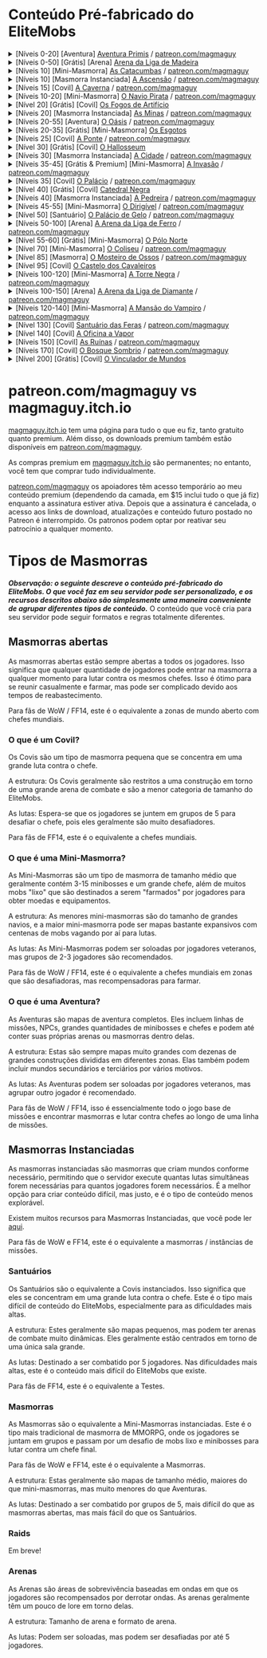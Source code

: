 # Conteúdo Pré-fabricado do EliteMobs

<details>
<summary>[Níveis 0-20] [Aventura] <a href="https://magmaguy.itch.io/primis">Aventura Primis</a> / <a href="https://www.patreon.com/posts/adventure-primis-71274573">patreon.com/magmaguy</a></summary>
<pre>
Informações do EliteMobs: 
Nível[s] Recomendado[s]: 0 - 20 - Conteúdo Solo-ável 
Chefes: 957 Regionais [200 Únicos + Reforços + Fases + Blocos Transitivos] 
Modelos Personalizados: 11 (alguns atualmente não implementados, WIP)
Itens Únicos: 153
Baús do Tesouro: 25 únicos
Missões: 98
NPCs: 255 únicos
1 Arena
Dificuldade: Dois jogadores recomendados
Tipo de Mapa: Mundo
Tipo de Encontro: Aventura 
Compatibilidade: 
Versão do Minecraft: 1.18.1+ 
Versão do EliteMobs: 8.0.3+ Créditos: 69OzCanOfBepis, MagmaGuy, Matevagyok, Dalio, FrostCone
</pre>
</details>

<details>
<summary>[Níveis 0-50] [Grátis] [Arena] <a href="https://magmaguy.itch.io/em-free-content">Arena da Liga de Madeira</a></summary>

Observação: A Arena da Liga de Madeira está quase inteiramente no plugin EliteMobs padrão, você só precisa baixar o Centro de Guilda de Aventureiros gratuito do [magmaguy.itch.io](https://magmaguy.itch.io/em-free-content) para obter a construção!

<pre>
Informações do EliteMobs: 
Nível[s] Recomendado[s]: 0 - 50 - Conteúdo Solo-ável 
Chefes: 91 chefes únicos
Itens Únicos: 27
Ondas: 50
Compatibilidade: 
Versão do Minecraft: 1.18.1+ 
Versão do EliteMobs: 8.0.3+ Créditos: 69OzCanOfBepis, MagmaGuy, Realm of Lotheridon
</pre>
</details>

<details>
<summary>[Níveis 10] [Mini-Masmorra] <a href="https://magmaguy.itch.io/elitemobs-catacombs">As Catacumbas</a> / <a href="https://www.patreon.com/posts/lair-catacombs-62463772">patreon.com/magmaguy</a></summary>
<pre>
Informações do EliteMobs:
Nível[s] Recomendado[s]: 10 - Conteúdo em grupo
Chefes: 4 Regionais [6 Únicos + Reforços + Tesouro]
Itens Únicos: 6
Baús do Tesouro: 1
Dificuldade: Fácil
Tipo de Mapa: Esquemático
Tipo de Encontro: Covil
Compatibilidade:
Versão do Minecraft: 1.16.5+
Versão do EliteMobs: 7.3.13+
Créditos: Realm of Lotheridon & MagmaGuy
</pre>
</details>

<details>
<summary>[Níveis 10] [Masmorra Instanciada] <a href="https://magmaguy.itch.io/elitemobs-theclimb">A Ascensão</a> / <a href="https://www.patreon.com/posts/lair-catacombs-62463772">patreon.com/magmaguy</a></summary>
<pre>
Informações do EliteMobs:
Nível[s] Recomendado[s]: 10 - Conteúdo em grupo
Mais informações em breve.
</pre>
</details>

<details>
<summary>[Níveis 15] [Covil] <a href="https://magmaguy.itch.io/elitemobs-thecave">A Caverna</a> / <a href="https://www.patreon.com/posts/lair-catacombs-62463772">patreon.com/magmaguy</a></summary>
<pre>
Informações do EliteMobs:
Nível[s] Recomendado[s]: 15 - Conteúdo em grupo
Mais informações em breve.
</pre>
</details>

<details>
<summary>[Níveis 10-20] [Mini-Masmorra] <a href="https://magmaguy.itch.io/elitemobs-pirate-ship">O Navio Pirata</a> / <a href="https://www.patreon.com/posts/minidungeon-ship-62464429">patreon.com/magmaguy</a></summary>
<pre>
Informações do EliteMobs:
Nível[s] Recomendado[s]: 10-20 - Conteúdo Solo / Duo
Chefes: 28 Regionais [15 Únicos + Reforços + Fases]
Itens Únicos: 36
Dificuldade: Média
Tipo de Mapa: Esquemático
Tipo de Encontro: Mini-Masmorra
Compatibilidade:
Versão do Minecraft: 1.16.5+
Versão do EliteMobs: 7.3.13+
Créditos: 69OzCanOfBepis, MagmaGuy
</pre>
</details>

<details>
<summary>[Nível 20] [Grátis] [Covil] <a href="https://magmaguy.itch.io/em-free-content">Os Fogos de Artifício</a></summary>
<pre>
Informações do EliteMobs:
Nível[s] Recomendado[s]: 20 - Conteúdo em grupo 
Chefes: 1 Regional [5 Únicos + Reforços + Fases]
Itens Personalizados: 3
Dificuldade: Difícil
Tipo de Mapa: Mundo 
Tipo de Encontro: Covil 
Compatibilidade: Versão do Minecraft: 1.16.5+ 
Versão do EliteMobs: 7.3.13+ 
Créditos: MagmaGuy
</pre>
</details>

<details>
<summary>[Níveis 20] [Masmorra Instanciada] <a href="https://magmaguy.itch.io/elitemobs-themines">As Minas</a> / <a href="https://www.patreon.com/posts/lair-catacombs-62463772">patreon.com/magmaguy</a></summary>
<pre>
Informações do EliteMobs:
Nível[s] Recomendado[s]: 20 - Conteúdo em grupo
Mais informações em breve.
</pre>
</details>

<details>
<summary>[Níveis 20-55] [Aventura] <a href="https://magmaguy.itch.io/elitemobs-oasis">O Oásis</a> / <a href="https://www.patreon.com/posts/adventure-oasis-62464668">patreon.com/magmaguy</a></summary>
<pre>
Informações do EliteMobs:
Nível[s] Recomendado[s]: 20 - 55 - Conteúdo Solo-ável
Chefes: 1495 Regionais [96 Únicos + Reforços + Fases + Blocos Transitivos]
Itens Únicos: 62
Baús do Tesouro: 23 únicos
Dificuldade: Solo-ável
Tipo de Mapa: Mundo
Tipo de Encontro: Aventura
Compatibilidade:
Versão do Minecraft: 1.16.5+
Versão do EliteMobs: 7.3.13+
Créditos: 69OzCanOfBepis, MagmaGuy
</pre>
</details>

<details>
<summary>[Níveis 20-35] [Grátis] [Mini-Masmorra] <a href="https://magmaguy.itch.io/em-free-content">Os Esgotos</a></summary>
<pre>
Informações do EliteMobs:
Nível[s] Recomendado[s]: 20 - 35 - Conteúdo Solo / Duo
Chefes: 280 Regionais [29 Únicos + Reforços + Tesouro]
Itens Únicos: 10
Baús do Tesouro: 2 únicos
Dificuldade: Média
Tipo de Mapa: Mundo
Tipo de Encontro: Mini-Masmorra
Compatibilidade:
Versão do Minecraft: 1.16.5+
Versão do EliteMobs: 7.3.13+
Créditos: 69OzCanOfBepis, MagmaGuy
</pre>
</details>

<details>
<summary>[Níveis 25] [Covil] <a href="https://magmaguy.itch.io/elitemobs-thebridge">A Ponte</a> / <a href="https://www.patreon.com/posts/lair-catacombs-62463772">patreon.com/magmaguy</a></summary>
<pre>
Informações do EliteMobs:
Nível[s] Recomendado[s]: 25 - Conteúdo em grupo
Mais informações em breve.
</pre>
</details>

<details>
<summary>[Nível 30] [Grátis] [Covil] <a href="https://magmaguy.itch.io/em-free-content">O Hallosseum</a></summary>
<pre>
Informações do EliteMobs:
Nível[s] Recomendado[s]: 30 - Conteúdo em grupo
Chefes: 1 Regional [12 Únicos + Reforços + Fases]
Itens Únicos: 5
Dificuldade: Difícil
Tipo de Mapa: Mundo
Tipo de Encontro: Covil
Compatibilidade:
Versão do Minecraft: 1.16.5+
Versão do EliteMobs: 7.3.13+
Créditos: 69OzCanOfBepis, MagmaGuy
</pre>
</details>

<details>
<summary>[Níveis 30] [Masmorra Instanciada] <a href="https://magmaguy.itch.io/elitemobs-thebridge">A Cidade</a> / <a href="https://www.patreon.com/posts/lair-catacombs-62463772">patreon.com/magmaguy</a></summary>
<pre>
Informações do EliteMobs:
Nível[s] Recomendado[s]: 30 - Conteúdo em grupo
Mais informações em breve.
</pre>
</details>

<details>
<summary>[Níveis 35-45] [Grátis & Premium] [Mini-Masmorra] <a href="https://magmaguy.itch.io/the-invasion">A Invasão</a> / <a href="https://www.patreon.com/posts/minidungeon-62491284">patreon.com/magmaguy</a></summary>
<pre>
Informações do EliteMobs (versão Premium): 
Nível[s] Recomendado[s]: 35 - 45 
Chefes: 141 Regionais [39 Únicos + Reforços + Baús do Tesouro] 
Itens Únicos: 13 
Dificuldade: Média 
Tipo de Mapa: Encontro Esquemático 
Tipo: Mini-Masmorra 
Compatibilidade: Versão do Minecraft: 1.17.1+ 
Versão do EliteMobs: 7.3.13+ 
Créditos: 69OzCanOfBepis, MagmaGuy
</pre>
</details>

<details>
<summary>[Níveis 35] [Covil] <a href="https://magmaguy.itch.io/elitemobs-thepalace">O Palácio</a> / <a href="https://www.patreon.com/posts/lair-catacombs-62463772">patreon.com/magmaguy</a></summary>
<pre>
Informações do EliteMobs:
Nível[s] Recomendado[s]: 35 - Conteúdo em grupo
Mais informações em breve.
</pre>
</details>

<details>
<summary>[Nível 40] [Grátis] [Covil] <a href="https://magmaguy.itch.io/em-free-content">Catedral Negra</a></summary>
<pre>
Informações do EliteMobs: 
Nível[s] Recomendado[s]: 40 - Conteúdo em grupo 
Chefes: 1 Regional [2 Únicos + Reforços] 
Itens Únicos: 1 Dificuldade: Difícil 
Tipo de Mapa: Esquemático 
Tipo de Encontro: Covil 
Compatibilidade: 
Versão do Minecraft: 1.16.5+ 
Versão do EliteMobs: 7.3.13+ 
Créditos: 69OzCanOfBepis, MagmaGuy
</pre>
</details>

<details>
<summary>[Níveis 40] [Masmorra Instanciada] <a href="https://magmaguy.itch.io/elitemobs-thequarry">A Pedreira</a> / <a href="https://www.patreon.com/posts/lair-catacombs-62463772">patreon.com/magmaguy</a></summary>
<pre>
Informações do EliteMobs:
Nível[s] Recomendado[s]: 40 - Conteúdo em grupo
Mais informações em breve.
</pre>
</details>

<details>
<summary>[Níveis 45-55] [Mini-Masmorra] <a href="https://magmaguy.itch.io/elitemobs-airship">O Dirigível</a> / <a href="https://www.patreon.com/posts/minidungeon-62491142">patreon.com/magmaguy</a></summary>
<pre>
Informações do EliteMobs:
Nível[s] Recomendado[s]: 45 - 55
Chefes: 67 Regionais [13 Únicos + Reforços]
Itens Únicos: 15
Dificuldade: Média
Tipo de Mapa: Esquemático
Tipo de Encontro: Mini-Masmorra
Compatibilidade:
Versão do Minecraft: 1.16.5+
Versão do EliteMobs: 7.3.13+
Créditos: Realm of Lotheridon, 69OzCanOfBepis
</pre>
</details>

<details>
<summary>[Nível 50] [Santuário] <a href="https://magmaguy.itch.io/frost-palace-sanctum">O Palácio de Gelo</a> / <a href="https://www.patreon.com/posts/72982655">patreon.com/magmaguy</a></summary>
<pre>
Informações do EliteMobs:
Nível[s] Recomendado[s]: 50
Chefes: 1 Regional [11 Únicos + Reforços + Fases]
Itens Únicos: 36
Poderes Únicos: 6
Modelos Personalizados: 5 (3 chefes, 2 itens)
Dificuldade: Normal + Difícil + Mítico
Tipo de Mapa: Mundo
Tipo de Encontro: Santuário
Compatibilidade:  Versão do Minecraft: 1.18.2+
Versão do EliteMobs: 8.3.1+
Créditos: Dalio - Mapa, Agnet75 - Música, MagmaGuy
</pre>
</details>

<details>
<summary>[Níveis 50-100] [Arena] <a href="https://magmaguy.itch.io/arena-iron-league-arena">A Arena da Liga de Ferro</a> / <a href="https://www.patreon.com/posts/arena-iron-arena-76940965">patreon.com/magmaguy</a></summary>
<pre>
Informações do EliteMobs:
Nível[s] Recomendado[s]: 50 - 100 - Grupo recomendado
Chefes: 91 Únicos
Itens Únicos: 27 
Dificuldade: Difícil
Tipo de Mapa: Mundo
Tipo de Encontro: Arena
Compatibilidade: Versão do Minecraft: 1.18.2+ 
Versão do EliteMobs: 8.3.8+
Créditos: Frostcone, MagmaGuy, Delio
</pre>
</details>

<details>
<summary>[Nível 55-60] [Grátis] [Mini-Masmorra] <a href="https://magmaguy.itch.io/em-free-content">O Pólo Norte</a></summary>
<pre>
Informações do EliteMobs:
Nível[s] Recomendado[s]: 55 - 60 - Conteúdo Solo / Duo
Chefes: 47 Regionais [8 Únicos + Reforços + Fases + Tesouro]
Itens Únicos: 7
Dificuldade: Média
Tipo de Mapa: Mundo
Tipo de Encontro: Mini-Masmorra
Compatibilidade:
Versão do Minecraft: 1.16.5+
Versão do EliteMobs: 7.3.0+
Créditos: 69OzCanOfBepis, MagmaGuy
</pre>
</details>

<details>
<summary>[Nível 70] [Mini-Masmorra] <a href="https://magmaguy.itch.io/elitemobs-colosseum">O Coliseu</a> / <a href="https://www.patreon.com/posts/lair-colosseum-62465500">patreon.com/magmaguy</a></summary>
<pre>
Recommended Level[s]: 70 - Group content 
Bosses: 10 Regional [7 Unique + Reinforcements + Phases] 
Unique Items: 3 
Difficulty: Hard 
Map Type: Schematic 
Encounter Type: Lair 
Compatibility: 
Minecraft Version: 1.16.5+ 
EliteMobs Version: 7.3.13+ 
Credits: Maldini & MagmaGuy
</pre>
</details>

<details>
<summary>[Nível 85] [Masmorra] <a href="https://magmaguy.itch.io/dungeon-bone-monastery">O Mosteiro de Ossos</a> / <a href="https://www.patreon.com/posts/dungeon-bone-76941562">patreon.com/magmaguy</a></summary>
<pre>
Informações do EliteMobs: 
Nível[s] Recomendado[s]: 85
Chefes: 29 Únicos
Itens Únicos: 87 
Dificuldade: Difícil 
Tipo de Mapa: Mundo
Tipo de Encontro: Masmorra 
Compatibilidade: Versão do Minecraft: 1.18.2+ 
Versão do EliteMobs: 8.3.8+ 
Créditos: Matevagyok, 69OzCanOfBepis, MagmaGuy
</pre>
</details>

<details>
<summary>[Nível 95] [Covil] <a href="#">O Castelo dos Cavaleiros</a></summary>
<pre>
Informações do EliteMobs:
Nível[s] Recomendado[s]: 95
Chefes: 15 Regionais [12 Únicos + Reforços + Fases]  
Itens Únicos: 6 
Dificuldade: Difícil  
Tipo de Mapa: Mundo  
Tipo de Encontro: Covil  
Compatibilidade:  
Versão do Minecraft: 1.18.2+  
Versão do EliteMobs: 8.3.8+  
Créditos: MagmaGuy, FrostCone, Matevagyok
</pre>
</details>

<details>
<summary>[Níveis 100-120] [Mini-Masmorra] <a href="https://magmaguy.itch.io/elitemobs-the-dark-spire">A Torre Negra</a> / <a href="https://www.patreon.com/posts/minidungeon-dark-62465765">patreon.com/magmaguy</a></summary>
<pre>
Informações do EliteMobs: 
Nível[s] Recomendado[s]: 100 - 120 
Chefes: 184 Regionais [27 Únicos + Reforços + Fases + Tesouro] 
Itens Únicos: 12 
Baús do Tesouro: 17 únicos 
Dificuldade: Difícil 
Tipo de Mapa: Mundo 
Tipo de Encontro: Mini-Masmorra 
Compatibilidade: 
Versão do Minecraft: 1.16.5+ 
Versão do EliteMobs: 7.3.13+ 
Créditos: 69OzCanOfBepis
</pre>
</details>

<details>
<summary>[Níveis 100-150] [Arena] <a href="https://magmaguy.itch.io/elitemobs-diamondarena">A Arena da Liga de Diamante</a> / <a href="https://www.patreon.com/posts/lair-catacombs-62463772">patreon.com/magmaguy</a></summary>
<pre>
Informações do EliteMobs:
Nível[s] Recomendado[s]: 100-150 - Conteúdo em grupo
Mais informações em breve.
</pre>
</details>

<details>
<summary>[Níveis 120-140] [Mini-Masmorra] <a href="https://magmaguy.itch.io/the-vampire-manor">A Mansão do Vampiro</a> / <a href="https://www.patreon.com/posts/minidungeon-62465872">patreon.com/magmaguy</a></summary>
<pre>
Informações do EliteMobs:  
Nível[s] Recomendado[s]: 120-140  
Chefes: 116 Regionais [55 Únicos + Reforços + Fases + Baús do Tesouro]  
Itens Únicos: 11  
Dificuldade: Média 
Tipo de Mapa: Esquemático  
Tipo de Encontro: Mini-Masmorra  
Compatibilidade:  
Versão do Minecraft: 1.17.1+  
Versão do EliteMobs: 7.3.13+  
Créditos: 69OzCanOfBepis, MagmaGuy
</pre>
</details>

<details>
<summary>[Nível 130] [Covil] <a href="https://magmaguy.itch.io/beasts-sanctuary">Santuário das Feras</a> / <a href="https://www.patreon.com/posts/lair-beasts-74854707">patreon.com/magmaguy</a></summary>
<pre>
Recommended Level[s]: 130 - Group content   
Bosses: 13 Regional [12 Unique + Reinforcements + Phases]   
Unique Items: 4 
Difficulty: Hard   
Map Type: World 
Encounter Type: Lair 
Compatibility:  Minecraft Version: 1.18.1+   
EliteMobs Version: 8.3.1+   
Credits: Frostcone
</pre>
</details>

<details>
<summary>[Nível 140] [Covil] <a href="https://magmaguy.itch.io/em-free-content">A Oficina a Vapor</a></summary>
<pre>
Informações do EliteMobs:
Nível[s] Recomendado[s]: 140  
Chefes: 8 Regionais [11 Únicos + Reforços + Fases]  
Itens Únicos: 7 
Dificuldade: Difícil  
Tipo de Mapa: Mundo  
Tipo de Encontro: Covil  
Compatibilidade:  
Versão do Minecraft: 1.18.2+  
Versão do EliteMobs: 8.3.8+  
Créditos: MagmaGuy, FrostCone
</pre>
</details>

<details>
<summary>[Níveis 150] [Covil] <a href="https://magmaguy.itch.io/the-ruins">As Ruínas</a> / <a href="https://www.patreon.com/posts/lair-ruins-62465993">patreon.com/magmaguy</a></summary>
<pre>
Informações do EliteMobs:
Nível[s] Recomendado[s]: 150
Chefes: 1 Regional [3 Únicos + Reforços + Fases]
Itens Únicos: 1
Dificuldade: Muito Difícil
Tipo de Mapa: Esquemático
Tipo de Encontro: Covil
Compatibilidade:
Versão do Minecraft: 1.17.1+
Versão do EliteMobs: 7.3.6+
</pre>
</details>

<details>
<summary>[Níveis 170] [Covil] <a href="https://magmaguy.itch.io/under-grove">O Bosque Sombrio</a> / <a href="https://www.patreon.com/posts/lair-under-grove-74854772">patreon.com/magmaguy</a></summary>
<pre>
Recommended Level[s]: 170 - Group content  
Bosses: 25 Regional [7 Unique + Reinforcements + Phases]  
Unique Items: 4
Difficulty: Hard  
Map Type: World
Encounter Type: Lair
Compatibility:  Minecraft Version: 1.18.1+  
EliteMobs Version: 8.3.1+  
Credits: Frostcone
</pre>
</details>

<details>
<summary>[Nível 200] [Grátis] [Covil] <a href="https://magmaguy.itch.io/em-free-content">O Vinculador de Mundos</a></summary>
<pre>
Informações do EliteMobs: 
Nível[s] Recomendado[s]: 200 
Chefes: 1 Regional [17 Únicos + Reforços + Fases] 
Itens Únicos: 1 
Dificuldade: Difícil 
Tipo de Mapa: Mundo 
Tipo de Encontro: Covil 
Compatibilidade: 
Versão do Minecraft: 1.16.5+ 
Versão do EliteMobs: 7.3.13+ 
Créditos: 69OzCanOfBepis, MagmaGuy
</pre>
</details>

# patreon.com/magmaguy vs magmaguy.itch.io

[magmaguy.itch.io](https://magmaguy.itch.io/) tem uma página para tudo o que eu fiz, tanto gratuito quanto premium. Além disso, os downloads premium também estão disponíveis em [patreon.com/magmaguy](https://www.patreon.com/magmaguy).

As compras premium em [magmaguy.itch.io](https://magmaguy.itch.io/) são permanentes; no entanto, você tem que comprar tudo individualmente.

[patreon.com/magmaguy](https://www.patreon.com/magmaguy) os apoiadores têm acesso temporário ao meu conteúdo premium (dependendo da camada, em $15 inclui tudo o que já fiz) enquanto a assinatura estiver ativa. Depois que a assinatura é cancelada, o acesso aos links de download, atualizações e conteúdo futuro postado no Patreon é interrompido. Os patronos podem optar por reativar seu patrocínio a qualquer momento.

# Tipos de Masmorras

***Observação: o seguinte descreve o conteúdo pré-fabricado do EliteMobs. O que você faz em seu servidor pode ser personalizado, e os recursos descritos abaixo são simplesmente uma maneira conveniente de agrupar diferentes tipos de conteúdo.*** O conteúdo que você cria para seu servidor pode seguir formatos e regras totalmente diferentes.

## Masmorras abertas

As masmorras abertas estão sempre abertas a todos os jogadores. Isso significa que qualquer quantidade de jogadores pode entrar na masmorra a qualquer momento para lutar contra os mesmos chefes. Isso é ótimo para se reunir casualmente e farmar, mas pode ser complicado devido aos tempos de reabastecimento.

Para fãs de WoW / FF14, este é o equivalente a zonas de mundo aberto com chefes mundiais.

### O que é um Covil?
Os Covis são um tipo de masmorra pequena que se concentra em uma grande luta contra o chefe.

A estrutura: Os Covis geralmente são restritos a uma construção em torno de uma grande arena de combate e são a menor categoria de tamanho do EliteMobs.

As lutas: Espera-se que os jogadores se juntem em grupos de 5 para desafiar o chefe, pois eles geralmente são muito desafiadores.

Para fãs de FF14, este é o equivalente a chefes mundiais.

### O que é uma Mini-Masmorra?
As Mini-Masmorras são um tipo de masmorra de tamanho médio que geralmente contém 3-15 minibosses e um grande chefe, além de muitos mobs "lixo" que são destinados a serem "farmados" por jogadores para obter moedas e equipamentos.

A estrutura: As menores mini-masmorras são do tamanho de grandes navios, e a maior mini-masmorra pode ser mapas bastante expansivos com centenas de mobs vagando por aí para lutas.

As lutas: As Mini-Masmorras podem ser soloadas por jogadores veteranos, mas grupos de 2-3 jogadores são recomendados.

Para fãs de WoW / FF14, este é o equivalente a chefes mundiais em zonas que são desafiadoras, mas recompensadoras para farmar.

### O que é uma Aventura?
As Aventuras são mapas de aventura completos. Eles incluem linhas de missões, NPCs, grandes quantidades de minibosses e chefes e podem até conter suas próprias arenas ou masmorras dentro delas.

A estrutura: Estas são sempre mapas muito grandes com dezenas de grandes construções divididas em diferentes zonas. Elas também podem incluir mundos secundários e terciários por vários motivos.

As lutas: As Aventuras podem ser soloadas por jogadores veteranos, mas agrupar outro jogador é recomendado.

Para fãs de WoW / FF14, isso é essencialmente todo o jogo base de missões e encontrar masmorras e lutar contra chefes ao longo de uma linha de missões.

## Masmorras Instanciadas

As masmorras instanciadas são masmorras que criam mundos conforme necessário, permitindo que o servidor execute quantas lutas simultâneas forem necessárias para quantos jogadores forem necessários. É a melhor opção para criar conteúdo difícil, mas justo, e é o tipo de conteúdo menos explorável.

Existem muitos recursos para Masmorras Instanciadas, que você pode ler [aqui]($language$/elitemobs/instanced_dungeon_difficulty.md&section=how-it-works).

Para fãs de WoW e FF14, este é o equivalente a masmorras / instâncias de missões.

### Santuários
Os Santuários são o equivalente a Covis instanciados. Isso significa que eles se concentram em uma grande luta contra o chefe. Este é o tipo mais difícil de conteúdo do EliteMobs, especialmente para as dificuldades mais altas.

A estrutura: Estes geralmente são mapas pequenos, mas podem ter arenas de combate muito dinâmicas. Eles geralmente estão centrados em torno de uma única sala grande.

As lutas: Destinado a ser combatido por 5 jogadores. Nas dificuldades mais altas, este é o conteúdo mais difícil do EliteMobs que existe.

Para fãs de FF14, este é o equivalente a Testes.

### Masmorras
As Masmorras são o equivalente a Mini-Masmorras instanciadas. Este é o tipo mais tradicional de masmorra de MMORPG, onde os jogadores se juntam em grupos e passam por um desafio de mobs lixo e minibosses para lutar contra um chefe final.

Para fãs de WoW e FF14, este é o equivalente a Masmorras.

A estrutura: Estas geralmente são mapas de tamanho médio, maiores do que mini-masmorras, mas muito menores do que Aventuras.

As lutas: Destinado a ser combatido por grupos de 5, mais difícil do que as masmorras abertas, mas mais fácil do que os Santuários.

### Raids

Em breve!

### Arenas

As Arenas são áreas de sobrevivência baseadas em ondas em que os jogadores são recompensados por derrotar ondas. As arenas geralmente têm um pouco de lore em torno delas.

A estrutura: Tamanho de arena e formato de arena.

As lutas: Podem ser soloadas, mas podem ser desafiadas por até 5 jogadores.


